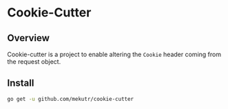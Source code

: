 # Cookie-Cutter

## Overview

Cookie-cutter is a project to enable altering the `Cookie` header coming from the request object.

## Install

```sh
go get -u github.com/mekutr/cookie-cutter
```